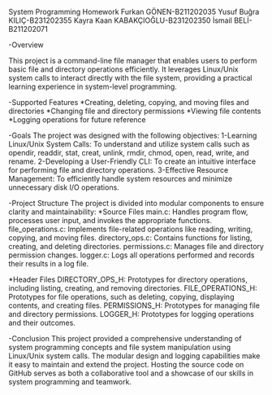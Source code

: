 System Programming Homework
Furkan GÖNEN-B211202035
Yusuf Buğra KILIÇ-B231202355
Kayra Kaan KABAKÇIOĞLU-B231202350
İsmail BELİ-B211202071


-Overview

This project is a command-line file manager that enables users to perform basic file and directory operations efficiently. It leverages Linux/Unix system calls to interact directly with the file system, providing a practical learning experience in system-level programming.

-Supported Features
*Creating, deleting, copying, and moving files and directories
*Changing file and directory permissions
*Viewing file contents
*Logging operations for future reference

-Goals
The project was designed with the following objectives:
1-Learning Linux/Unix System Calls: To understand and utilize system calls such as opendir, readdir, stat, creat, unlink, rmdir, chmod, open, read, write, and rename.
2-Developing a User-Friendly CLI: To create an intuitive interface for performing file and directory operations.
3-Effective Resource Management: To efficiently handle system resources and minimize unnecessary disk I/O operations.

-Project Structure
The project is divided into modular components to ensure clarity and maintainability:
*Source Files
main.c: Handles program flow, processes user input, and invokes the appropriate functions.
file_operations.c: Implements file-related operations like reading, writing, copying, and moving files.
directory_ops.c: Contains functions for listing, creating, and deleting directories.
permissions.c: Manages file and directory permission changes.
logger.c: Logs all operations performed and records their results in a log file.

*Header Files
DIRECTORY_OPS_H: Prototypes for directory operations, including listing, creating, and removing directories.
FILE_OPERATIONS_H: Prototypes for file operations, such as deleting, copying, displaying contents, and creating files.
PERMISSIONS_H: Prototypes for managing file and directory permissions.
LOGGER_H: Prototypes for logging operations and their outcomes.

-Conclusion
This project provided a comprehensive understanding of system programming concepts and file system manipulation using Linux/Unix system calls. The modular design and logging capabilities make it easy to maintain and extend the project. Hosting the source code on GitHub serves as both a collaborative tool and a showcase of our skills in system programming and teamwork.

